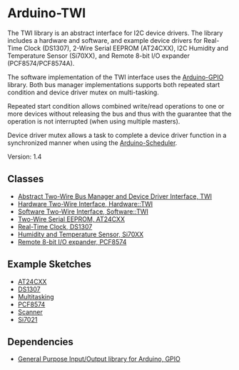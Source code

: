 # Arduino-TWI

The TWI library is an abstract interface for I2C device drivers. The
library includes a hardware and software, and example device drivers
for Real-Time Clock (DS1307), 2-Wire Serial EEPROM (AT24CXX), I2C
Humidity and Temperature Sensor (Si70XX), and Remote 8-bit I/O
expander (PCF8574/PCF8574A).

The software implementation of the TWI interface uses the
[Arduino-GPIO](https://github.com/mikaelpatel/Arduino-GPIO)
library. Both bus manager implementations supports both repeated start
condition and device driver mutex on multi-tasking.

Repeated start condition allows combined write/read operations to one
or more devices without releasing the bus and thus with the guarantee
that the operation is not interrupted (when using multiple masters).

Device driver mutex allows a task to complete a device driver function
in a synchronized manner when using the
[Arduino-Scheduler](https://github.com/mikaelpatel/Arduino-Scheduler).

Version: 1.4

## Classes

* [Abstract Two-Wire Bus Manager and Device Driver Interface, TWI](./src/TWI.h)
* [Hardware Two-Wire Interface, Hardware::TWI](./src/Hardware/TWI.h)
* [Software Two-Wire Interface, Software::TWI](./src/Software/TWI.h)
* [Two-Wire Serial EEPROM, AT24CXX](./src/Driver/AT24CXX.h)
* [Real-Time Clock, DS1307](./src/Driver/DS1307.h)
* [Humidity and Temperature Sensor, Si70XX](./src/Driver/Si70XX.h)
* [Remote 8-bit I/O expander, PCF8574](./src/Driver/PCF8574.h)

## Example Sketches

* [AT24CXX](./examples/AT24CXX)
* [DS1307](./examples/DS1307)
* [Multitasking](./examples/Multitasking)
* [PCF8574](./examples/PCF8574)
* [Scanner](./examples/Scanner)
* [Si7021](./examples/Si7021)

## Dependencies

* [General Purpose Input/Output library for Arduino, GPIO](https://github.com/mikaelpatel/Arduino-GPIO)
